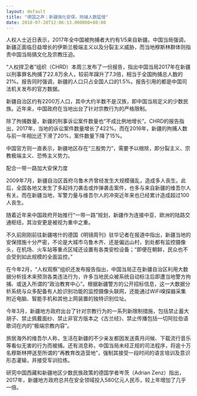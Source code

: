 ```yaml
---
layout: default
title: "德国之声：新疆强化安保，拘捕人数猛增"
date: 2018-07-28T12:06:13.000000+08:00
---
```


人权人士近日表示，2017年全中国被拘捕者大约有1/5来自新疆。中国当局强调，新疆正面临日益增长的伊斯兰极端主义以及分裂主义威胁，而当地穆斯林群体则指责中国当局搞文化及宗教压迫。

“人权捍卫者”组织（CHRD）本周三发布了一份报告，指出中国当局2017年在新疆以刑事罪名拘捕了22.8万余人，较前年蹿升了7.3倍，相当于全国拘捕总人数的21%。报告同时强调，新疆的人口只占全国人口的1.5%。报告引用的都是中国司法机关发布的官方数据。

新疆自治区约有2200万人口，其中大约半数不是汉族，即中国当局定义的少数民族。近年来，中国政府在当地出台了针对宗教行为的严格限制。

除了拘捕数量，新疆的刑事诉讼案件数量也“不成比例地增长”。CHRD的报告指出，2017年，当地的诉讼案件数量增长了422%。而在2016年，新疆的拘捕人数与前一年相比还下滑了20%，案件数量下降了15%。

中国官方则一直表示，新疆地区存在“三股势力”，需要予以根除，即分裂主义、宗教极端主义、恐怖主义势力。

配合一带一路加大安保力度

2009年7月，新疆自治区首府乌鲁木齐曾经发生大规模骚乱，造成多人丧生。此后，全国各地又发生了多起持刀袭击或炸弹袭击案件，也多与来自新疆的维吾尔人有关。而在新疆当地，军警力量与维吾尔人的冲突近年来也已经累计造成超过100人丧生。

随着近年来中国政府开始推行“一带一路”规划，新疆作为连接中亚、欧洲的陆路交通枢纽，其治安更是被视为重中之重。

不久前刚刚前往新疆喀什的德国《明镜周刊》驻华记者在报道中指出，新疆当地的安保措施十分严密，不论是大城市乌鲁木齐、还是偏远山村，到处都有监控摄像头，在机场、火车站等重点区域还设置有各类安检设备；“即便在朝鲜，民众也不会受到如此规模的全面监控。”

在今年2月，“人权观察”组织还发布报告指出，中国当局正在新疆自治区利用大数据分析技术来预测各类违法行为，许多当地民众被系统自动标注后即遭当地警方拘捕、或送入所谓的“政治教育中心”。根据新疆警方的公开招标信息，这一大数据分析系统与众多配备有人脸识别功能的监控摄像头联网，还能通过WiFi嗅探器采集附近电脑、智能手机和其他上网装置的独特识别位址。

今年3月，新疆地方政府出台了针对宗教行为的一系列新限制措施，包括禁止蓄大胡子、禁止佩戴面纱、禁止非官方版本之《古兰经》、禁止传播包括一切阿拉伯语歌词在内的“极端宗教内容”。

旅居海外的维吾尔人称，生活在新疆的不少亲友都因发送斋月问候、下载流行音乐等看似无害的行为而被捕。还有消息称，中国当局未经正规的司法程序，将逾十万名穆斯林押送至所谓的“再教育改造营地”，强制其接受一段时间的语言培训及意识形态灌输，并接受军训拉练。

研究中国西藏和新疆地区少数民族政策的德国学者岑茨（Adrian Zenz）指出，2017年，新疆地方政府总共在安全领域投入580亿元人民币，较上年增加了几乎一倍。

